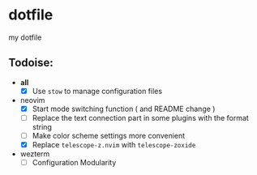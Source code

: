 # dotfile
my dotfile

## Todoise:
* **all**
  - [x] Use `stow` to manage configuration files
* neovim
  - [x] Start mode switching function ( and README change )
  - [ ] Replace the text connection part in some plugins with the format string
  - [ ] Make color scheme settings more convenient
  - [x] Replace `telescope-z.nvim` with `telescope-zoxide`
* wezterm
  - [ ] Configuration Modularity
